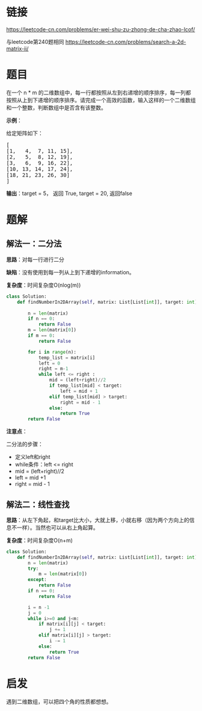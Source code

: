 # 链接
https://leetcode-cn.com/problems/er-wei-shu-zu-zhong-de-cha-zhao-lcof/

与leetcode第240题相同 https://leetcode-cn.com/problems/search-a-2d-matrix-ii/

# 题目

在一个 n * m 的二维数组中，每一行都按照从左到右递增的顺序排序，每一列都按照从上到下递增的顺序排序。请完成一个高效的函数，输入这样的一个二维数组和一个整数，判断数组中是否含有该整数。


**示例**：

给定矩阵如下：
<pre>
[  
[1,   4,  7, 11, 15],  
[2,   5,  8, 12, 19],  
[3,   6,  9, 16, 22],  
[10, 13, 14, 17, 24],  
[18, 21, 23, 26, 30]  
]
</pre>

**输出**：target = 5， 返回 True, target = 20, 返回false

# 题解
## 解法一：二分法
**思路**：对每一行进行二分

**缺陷**：没有使用到每一列从上到下递增的information。

**复杂度**：时间复杂度O(nlog(m))

```python
class Solution:
    def findNumberIn2DArray(self, matrix: List[List[int]], target: int) -> bool:
        
        n = len(matrix)
        if n == 0:
            return False
        m = len(matrix[0])
        if m == 0:
            return False

        for i in range(n):
            temp_list = matrix[i]
            left = 0
            right = m-1
            while left <= right :
                mid = (left+right)//2
                if temp_list[mid] < target:
                    left = mid + 1                    
                elif temp_list[mid] > target:
                    right = mid - 1
                else:
                    return True
        return False
```
**注意点**：

二分法的步骤：
- 定义left和right
- while条件：left <= right 
- mid = (left+right)//2
- left = mid +1
- right = mid - 1


## 解法二：线性查找
**思路**：从左下角起，和target比大小，大就上移，小就右移（因为两个方向上的信息不一样）。当然也可以从右上角起算。

**复杂度**：时间复杂度O(n+m)

```python
class Solution:
    def findNumberIn2DArray(self, matrix: List[List[int]], target: int) -> bool:
        n = len(matrix)
        try:
            m = len(matrix[0])
        except:
            return False
        if n == 0:
            return False

        i = n -1
        j = 0
        while i>=0 and j<m:
            if matrix[i][j] < target:
                j += 1
            elif matrix[i][j] > target:
                i -= 1
            else:
                return True
        return False
```

# 启发
遇到二维数组，可以把四个角的性质都想想。
